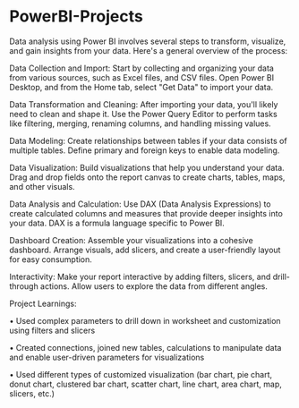 # PowerBI-Projects
Data analysis using Power BI involves several steps to transform, visualize, and gain insights from your data. Here's a general overview of the process:

Data Collection and Import: Start by collecting and organizing your data from various sources, such as Excel files, and CSV files. Open Power BI Desktop, and from the Home tab, select "Get Data" to import your data.

Data Transformation and Cleaning: After importing your data, you'll likely need to clean and shape it. Use the Power Query Editor to perform tasks like filtering, merging, renaming columns, and handling missing values.

Data Modeling: Create relationships between tables if your data consists of multiple tables. Define primary and foreign keys to enable data modeling.

Data Visualization: Build visualizations that help you understand your data. Drag and drop fields onto the report canvas to create charts, tables, maps, and other visuals.

Data Analysis and Calculation: Use DAX (Data Analysis Expressions) to create calculated columns and measures that provide deeper insights into your data. DAX is a formula language specific to Power BI.

Dashboard Creation: Assemble your visualizations into a cohesive dashboard. Arrange visuals, add slicers, and create a user-friendly layout for easy consumption.

Interactivity: Make your report interactive by adding filters, slicers, and drill-through actions. Allow users to explore the data from different angles.

Project Learnings:

• Used complex parameters to drill down in worksheet and customization using filters and slicers

• Created connections, joined new tables, calculations to manipulate data and enable user-driven parameters for visualizations

• Used different types of customized visualization (bar chart, pie chart, donut chart, clustered bar chart, scatter chart, line chart, area chart, map, slicers, etc.)
